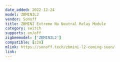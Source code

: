 ```yaml
---
date_added: 2022-12-24
model: ZBMINIL2
vendor: Sonoff
title: ZBMINI Extreme No Neutral Relay Module
category: switch
supports: on/off
zigbeemodel: ['ZBMINIL2']
compatible: [z2m]
mlink: https://sonoff.tech/zbmini-l2-coming-soon/
link: 
---
```

